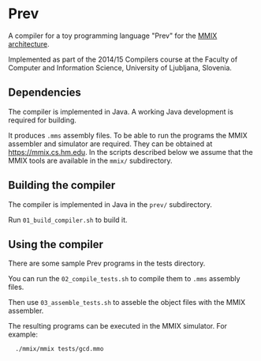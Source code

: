 # Prev
A compiler for a toy programming language "Prev" for the [MMIX architecture](https://mmix.cs.hm.edu/).

Implemented as part of the 2014/15 Compilers course at the Faculty of Computer and Information Science, University of Ljubljana, Slovenia.

## Dependencies

The compiler is implemented in Java. A working Java development is required for building.

It produces `.mms` assembly files. To be able to run the programs the MMIX assembler and simulator are required. They can be obtained at https://mmix.cs.hm.edu. In the scripts described below we assume that the MMIX tools are available in the `mmix/` subdirectory.

## Building the compiler

The compiler is implemented in Java in the `prev/` subdirectory.

Run `01_build_compiler.sh` to build it.

## Using the compiler

There are some sample Prev programs in the tests directory.

You can run the `02_compile_tests.sh` to compile them to `.mms` assembly files.

Then use `03_assemble_tests.sh` to asseble the object files with the MMIX assembler.

The resulting programs can be executed in the MMIX simulator. For example:
```
  ./mmix/mmix tests/gcd.mmo
```
